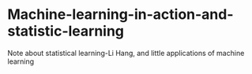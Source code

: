 # Machine-learning-in-action-and-statistic-learning
Note about statistical learning-Li Hang, and little applications of machine learning  
